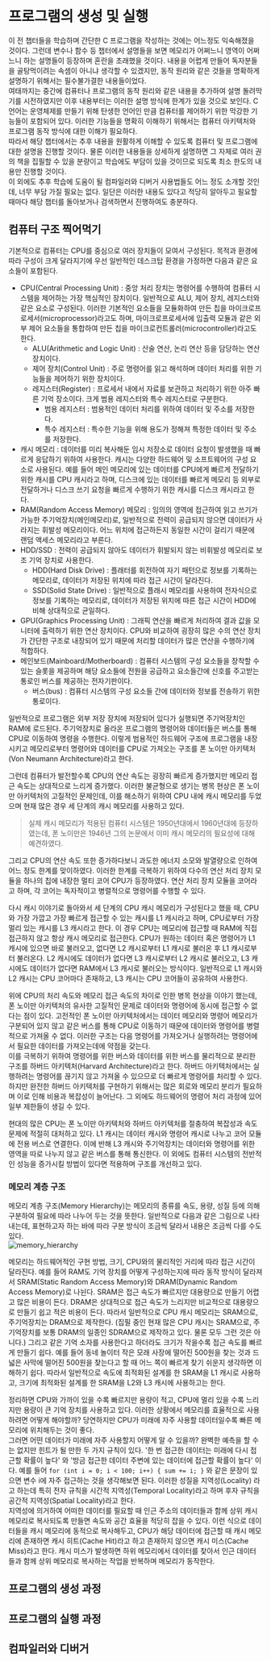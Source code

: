 # 프로그램의 생성 및 실행

이 전 챕터들을 학습하며 간단한 C 프로그램을 작성하는 것에는 어느정도 익숙해졌을 것이다. 그런데 변수나 함수 등 챕터에서 설명들을 보면 메모리가 어쩌느니 영역이 어쩌느니 하는 설명들이 등장하며 혼란을 초래했을 것이다. 내용을 어렵게 만들어 독자분들을 골탕먹이려는 속셈이 아니냐 생각할 수 있겠지만, 동작 원리와 같은 것들을 명확하게 설명하기 위해서는 필수불가결한 내용들이었다.  
여태까지는 중간에 컴퓨터나 프로그램의 동작 원리와 같은 내용을 추가하여 설명 돌려막기를 시전하였지만 이후 내용부터는 이러한 설명 방식에 한계가 있을 것으로 보인다. C언어는 운영체제를 만들기 위해 탄생한 언어인 만큼 컴퓨터를 제어하기 위한 막강한 기능들이 포함되어 있다. 이러한 기능들을 명확히 이해하기 위해서는 컴퓨터 아키텍처와 프로그램 동작 방식에 대한 이해가 필요하다.  
따라서 해당 챕터에서는 추후 내용을 원활하게 이해할 수 있도록 컴퓨터 및 프로그램에 대한 설명을 진행할 것이다. 물론 이러한 내용들을 상세하게 설명하면 그 자체로 여러 권의 책을 집필할 수 있을 분량이고 학습에도 부담이 있을 것이므로 되도록 최소 한도의 내용만 진행할 것이다.  
이 외에도 추후 학습에 도움이 될 컴파일러와 디버거 사용법들도 어느 정도 소개할 것인데, 너무 부담 가질 필요는 없다. 일단은 이러한 내용도 있다고 적당히 알아두고 필요할 때마다 해당 챕터를 돌아보거나 검색하면서 진행하여도 충분하다.  

## 컴퓨터 구조 찍어먹기

기본적으로 컴퓨터는 CPU를 중심으로 여러 장치들이 모여서 구성된다. 목적과 환경에 따라 구성이 크게 달라지기에 우선 일반적인 데스크탑 환경을 가정하면 다음과 같은 요소들이 포함된다.  

* CPU(Central Processing Unit) : 중앙 처리 장치는 명령어를 수행하여 컴퓨터 시스템을 제어하는 가장 핵심적인 장치이다. 일반적으로 ALU, 제어 장치, 레지스터와 같은 요소로 구성된다. 이러한 기본적인 요소들을 모듈화하여 만든 칩을 마이크로프로세서(microprocessor)라고도 하며, 마이크로프로세서에 입출력 모듈과 같은 외부 제어 요소들을 통합하여 만든 칩을 마이크로컨트롤러(microcontroller)라고도 한다.  
    * ALU(Arithmetic and Logic Unit) : 산술 연산, 논리 연산 등을 담당하는 연산 장치이다.
    * 제어 장치(Control Unit) : 주로 명령어를 읽고 해석하며 데이터 처리를 위한 기능들을 제어하기 위한 장치이다.
    * 레지스터(Register) : 프로세서 내에서 자료를 보관하고 처리하기 위한 아주 빠른 기억 장소이다. 크게 범용 레지스터와 특수 레지스터로 구분한다.
        * 범용 레지스터 : 범용적인 데이터 처리를 위하여 데이터 및 주소를 저장한다.
        * 특수 레지스터 : 특수한 기능을 위해 용도가 정해져 특정한 데이터 및 주소를 저장한다.
* 캐시 메모리 : 데이터를 미리 복사해둔 임시 저장소로 데이터 요청이 발생했을 때 빠르게 응답하기 위하여 사용한다. 캐시는 다양한 하드웨어 및 소프트웨어의 구성 요소로 사용된다. 예를 들어 메인 메모리에 있는 데이터를 CPU에게 빠르게 전달하기 위한 캐시를 CPU 캐시라고 하며, 디스크에 있는 데이터를 빠르게 메모리 등 외부로 전달하거나 디스크 쓰기 요청을 빠르게 수행하기 위한 캐시를 디스크 캐시라고 한다.
* RAM(Random Access Memory) 메모리 : 임의의 영역에 접근하여 읽고 쓰기가 가능한 주기억장치(메인메모리)로, 일반적으로 전력이 공급되지 않으면 데이터가 사라지는 휘발성 메모리이다. 어느 위치에 접근하든지 동일한 시간이 걸리기 때문에 랜덤 액세스 메모리라고 부른다.
* HDD/SSD : 전력이 공급되지 않아도 데이터가 휘발되지 않는 비휘발성 메모리로 보조 기억 장치로 사용한다.
    * HDD(Hard Disk Drive) : 플래터를 회전하여 자기 패턴으로 정보를 기록하는 메모리로, 데이터가 저장된 위치에 따라 접근 시간이 달라진다.
    * SSD(Solid State Drive) : 일반적으로 플래시 메모리를 사용하여 전자식으로 정보를 기록하는 메모리로, 데이터가 저장된 위치에 따른 접근 시간이 HDD에 비해 상대적으로 균일하다.
* GPU(Graphics Processing Unit) : 그래픽 연산을 빠르게 처리하여 결과 값을 모니터에 출력하기 위한 연산 장치이다. CPU와 비교하여 굉장히 많은 수의 연산 장치가 간단한 구조로 내장되어 있기 때문에 처리할 데이터가 많은 연산을 수행하기에 적합하다.
* 메인보드(Mainboard/Motherboard) : 컴퓨터 시스템의 구성 요소들을 장착할 수 있는 슬롯을 제공하며 해당 요소들에 전원을 공급하고 요소들간에 신호를 주고받는 통로인 버스를 제공하는 전자기판이다.
    * 버스(bus) : 컴퓨터 시스템의 구성 요소들 간에 데이터와 정보를 전송하기 위한 통로이다.

일반적으로 프로그램은 외부 저장 장치에 저장되어 있다가 실행되면 주기억장치인 RAM에 로드된다. 주기억장치로 올라온 프로그램의 명령어와 데이터들은 버스를 통해 CPU로 이동하여 명령을 수행한다. 이렇게 범용적인 하드웨어 구조에 프로그램을 내장시키고 메모리로부터 명령어와 데이터를 CPU로 가져오는 구조를 폰 노이만 아키텍처(Von Neumann Architecture)라고 한다.  

그런데 컴퓨터가 발전할수록 CPU의 연산 속도는 굉장히 빠르게 증가했지만 메모리 접근 속도는 상대적으로 느리게 증가했다. 이러한 불균형으로 생기는 병목 현상은 폰 노이만 아키텍처의 고질적인 문제인데, 이를 해소하기 위하여 CPU 내에 캐시 메모리를 두었으며 현재 많은 경우 세 단계의 캐시 메모리를 사용하고 있다.  

> 실제 캐시 메모리가 적용된 컴퓨터 시스템은 1950년대에서 1960년대에 등장하였는데, 폰 노이만은 1946년 그의 논문에서 이미 캐시 메모리의 필요성에 대해 예견하였다.  

그리고 CPU의 연산 속도 또한 증가하다보니 과도한 에너지 소모와 발열량으로 인하여 어느 정도 한계를 맞이하였다. 이러한 한계를 극복하기 위하여 다수의 연산 처리 장치 모듈을 하나의 칩에 내장한 멀티 코어 CPU가 등장하였다. 연산 처리 장치 모듈을 코어라고 하며, 각 코어는 독자적이고 병렬적으로 명령어를 수행할 수 있다.  

다시 캐시 이야기로 돌아와서 세 단계의 CPU 캐시 메모리가 구성된다고 했을 때, CPU와 가장 가깝고 가장 빠르게 접근할 수 있는 캐시를 L1 캐시라고 하며, CPU로부터 가장 멀리 있는 캐시를 L3 캐시라고 한다. 이 경우 CPU는 메모리에 접근할 때 RAM에 직접 접근하지 않고 항상 캐시 메모리로 접근한다. CPU가 원하는 데이터 혹은 명령어가 L1 캐시에 있으면 바로 불러오고, 없다면 L2 캐시로부터 L1 캐시로 불러온 후 L1 캐시로부터 불러온다. L2 캐시에도 데이터가 없다면 L3 캐시로부터 L2 캐시로 불러오고, L3 캐시에도 데이터가 없다면 RAM에서 L3 캐시로 불러오는 방식이다. 일반적으로 L1 캐시와 L2 캐시는 CPU 코어마다 존재하고, L3 캐시는 CPU 코어들이 공유하여 사용한다.  

위에 CPU의 처리 속도와 메모리 접근 속도의 차이로 인한 병목 현상을 이야기 했는데, 폰 노이만 아키텍처의 유사한 고질적인 문제로 데이터와 명령어에 동시에 접근할 수 없다는 점이 있다. 고전적인 폰 노이만 아키텍처에서는 데이터 메모리와 명령어 메모리가 구분되어 있지 않고 같은 버스를 통해 CPU로 이동하기 때문에 데이터와 명령어를 병렬적으로 가져올 수 없다. 이러한 구조는 다음 명령어를 가져오거나 실행하려는 명령어에서 필요한 데이터를 가져오는데에 약점을 갖는다.  
이를 극복하기 위하여 명령어를 위한 버스와 데이터를 위한 버스를 물리적으로 분리한 구조를 하버드 아키텍처(Harvard Architecture)라고 한다. 하버드 아키텍처에서는 실행하려는 명령어를 끊기지 않고 가져올 수 있으므로 더 빠르게 명령어를 처리할 수 있다. 하지만 완전한 하버드 아키텍처를 구현하기 위해서는 많은 회로와 메모리 분리가 필요하며 이로 인해 비용과 복잡성이 늘어난다. 그 외에도 하드웨어의 명령어 처리 과정에 있어 일부 제한들이 생길 수 있다.  

현대의 많은 CPU는 폰 노이만 아키텍처와 하버드 아키텍처를 절충하여 복잡성과 속도 문제에 적절히 대처하고 있다. L1 캐시는 데이터 캐시와 명령어 캐시로 나누고 코어 모듈에 전용 버스로 연결한다. 이에 반해 L3 캐시와 주기억장치는 데이터와 명령어를 위한 영역을 따로 나누지 않고 같은 버스를 통해 통신한다. 이 외에도 컴퓨터 시스템의 전반적인 성능을 증가시킬 방법이 있다면 적용하며 구조를 개선하고 있다.  

### 메모리 계층 구조

메모리 계층 구조(Memory Hierarchy)는 메모리의 종류를 속도, 용량, 성질 등에 의해 구분하여 필요에 따라 나누어 두는 것을 뜻한다. 일반적으로 다음과 같은 그림으로 나타내는데, 표현하고자 하는 바에 따라 구분 방식이 조금씩 달라서 내용은 조금씩 다를 수도 있다.  
![memory_hierarchy]()  

메모리는 하드웨어적인 구현 방법, 크기, CPU와의 물리적인 거리에 따라 접근 시간이 달라진다. 예를 들어 RAM도 기억 장치를 어떻게 구성하는지에 따라 동작 방식이 달라져서 SRAM(Static Random Access Memory)와 DRAM(Dynamic Random Access Memory)로 나뉜다. SRAM은 접근 속도가 빠르지만 대용량으로 만들기 어렵고 많은 비용이 든다. DRAM은 상대적으로 접근 속도가 느리지만 비교적으로 대용량으로 만들기 쉽고 적은 비용이 든다. 따라서 일반적으로 CPU 캐시 메모리는 SRAM으로, 주기억장치는 DRAM으로 제작한다. (집필 중인 현재 많은 CPU 캐시는 SRAM으로, 주기억장치를 보통 DRAM의 일종인 SDRAM으로 제작하고 있다. 물론 모두 그런 것은 아니다.) 그리고 같은 기억 소자를 사용한다고 하더라도 크기가 작을수록 접근 속도를 빠르게 만들기 쉽다. 예를 들어 동네 놀이터 작은 모래 사장에 떨어진 500원을 찾는 것과 드넓은 사막에 떨어진 500원을 찾는다고 할 때 어느 쪽이 빠르게 찾기 쉬운지 생각하면 이해하기 쉽다. 따라서 일반적으로 속도에 최적화된 설계를 한 SRAM을 L1 캐시로 사용하고, 크기에 최적화된 설계를 한 SRAM을 L2와 L3 캐시에 사용하고는 한다.  

정리하면 CPU와 가까이 있을 수록 빠르지만 용량이 적고, CPU에 멀리 있을 수록 느리지만 용량이 큰 기억 장치를 사용하고 있다. 이러한 상황에서 메모리를 효율적으로 사용하려면 어떻게 해야할까? 당연하지만 CPU가 미래에 자주 사용할 데이터일수록 빠른 메모리에 위치해두는 것이 좋다.  
그러면 어떤 데이터가 미래에 자주 사용할지 어떻게 알 수 있을까? 완벽한 예측을 할 수는 없지만 힌트가 될 만한 두 가지 규칙이 있다. '한 번 접근한 데이터는 미래에 다시 접근할 확률이 높다' 와 '방금 접근한 데이터 주변에 있는 데이터에 접근할 확률이 높다' 이다. 예를 들어 ```for (int i = 0; i < 100; i++) { sum += i; }``` 와 같은 문장이 있으면 변수 i에 자주 접근하는 것을 생각해보면 된다. 이러한 성질을 지역성(Locality) 라고 하는데 특히 전자 규칙을 시간적 지역성(Temporal Locality)라고 하며 후자 규칙을 공간적 지역성(Spatial Locality)라고 한다.  
지역성에 의거하여 어떠한 데이터를 필요할 때 인근 주소의 데이터들과 함께 상위 캐시 메모리로 복사되도록 만들면 속도와 공간 효율을 적당히 잡을 수 있다. 이런 식으로 데이터들을 캐시 메모리에 동적으로 복사해두고, CPU가 해당 데이터에 접근할 때 캐시 메모리에 존재하면 캐시 히트(Cache Hit)라고 하고 존재하지 않으면 캐시 미스(Cache Miss)라고 한다. 캐시 미스가 발생하면 하위 메모리에서 데이터를 찾아서 인근 데이터들과 함께 상위 메모리로 복사하는 작업을 반복하며 메모리가 동작한다.  

## 프로그램의 생성 과정

## 프로그램의 실행 과정

## 컴파일러와 디버거